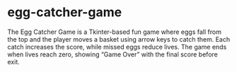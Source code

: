 # egg-catcher-game
The Egg Catcher Game is a Tkinter-based fun game where eggs fall from the top and the player moves a basket using arrow keys to catch them. Each catch increases the score, while missed eggs reduce lives. The game ends when lives reach zero, showing “Game Over” with the final score before exit.
